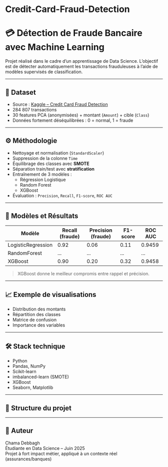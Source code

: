 # Credit-Card-Fraud-Detection
# 💳 Détection de Fraude Bancaire avec Machine Learning

Projet réalisé dans le cadre d’un apprentissage de Data Science. L’objectif est de détecter automatiquement les transactions frauduleuses à l’aide de modèles supervisés de classification.

---

## 📂 Dataset

- Source : [Kaggle – Credit Card Fraud Detection](https://www.kaggle.com/datasets/mlg-ulb/creditcardfraud)
- 284 807 transactions
- 30 features PCA (anonymisées) + montant (`Amount`) + cible (`Class`)
- Données fortement déséquilibrées : 0 = normal, 1 = fraude

---

## ⚙️ Méthodologie

- Nettoyage et normalisation (`StandardScaler`)
- Suppression de la colonne `Time`
- Équilibrage des classes avec **SMOTE**
- Séparation train/test avec **stratification**
- Entraînement de 3 modèles :
  - Régression Logistique
  - Random Forest
  - XGBoost
- Évaluation : `Precision`, `Recall`, `F1-score`, `ROC AUC`

---

## 🤖 Modèles et Résultats

| Modèle             | Recall (fraude) | Precision (fraude) | F1-score | ROC AUC |
|--------------------|------------------|---------------------|----------|---------|
| LogisticRegression | 0.92             | 0.06                | 0.11     | 0.9459  |
| RandomForest       | ...              | ...                 | ...      | ...     |
| XGBoost            | 0.90             | 0.20                | 0.32     | 0.9458  |

> XGBoost donne le meilleur compromis entre rappel et précision.

---

## 📈 Exemple de visualisations

- Distribution des montants
- Répartition des classes
- Matrice de confusion
- Importance des variables

---

## 🛠️ Stack technique

- Python
- Pandas, NumPy
- Scikit-learn
- imbalanced-learn (SMOTE)
- XGBoost
- Seaborn, Matplotlib

---

## 📁 Structure du projet
---

## 🧠 Auteur

Chama Debbagh  
Étudiante en Data Science – Juin 2025  
Projet à fort impact métier, appliqué à un contexte réel (assurances/banques)


